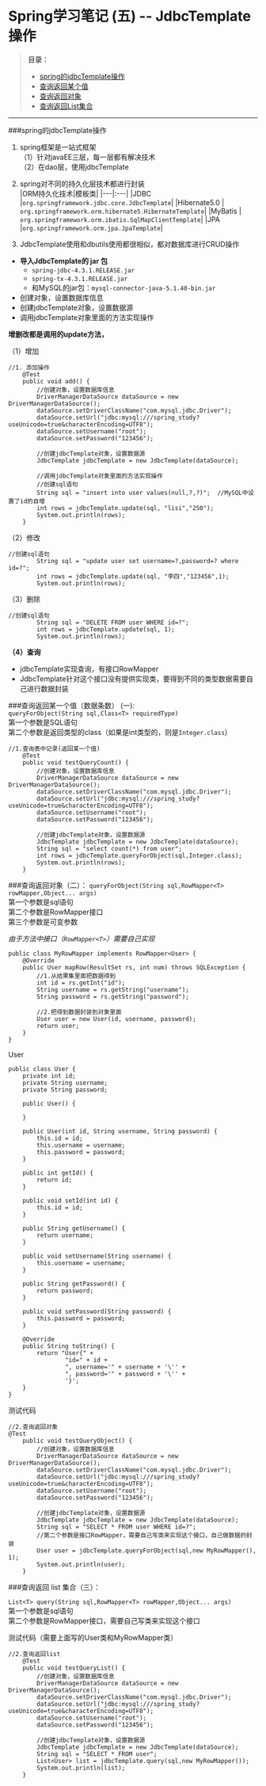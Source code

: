 ﻿# Spring学习笔记 (五) -- JdbcTemplate操作 

>**目录：**
> - [spring的jdbcTemplate操作](#spring的jdbcTemplate操作) 
> - [查询返回某个值](#查询返回某个值)
> - [查询返回对象](#查询返回对象)
> - [查询返回List集合](#查询返回List集合)

---
###spring的jdbcTemplate操作

1. spring框架是一站式框架  
（1）针对javaEE三层，每一层都有解决技术  
（2）在dao层，使用jdbcTemplate  

2. spring对不同的持久化层技术都进行封装  
|ORM持久化技术|模板类|
|---|:---|
|JDBC |`org.springframework.jdbc.core.JdbcTemplate`|
|Hibernate5.0 | `org.springframework.orm.hibernate5.HibernateTemplate`|
|MyBatis | `org.springframework.orm.ibatis.SqlMapClientTemplate`|
|JPA |`org.springframework.orm.jpa.JpaTemplate`|

3. JdbcTemplate使用和dbutils使用都很相似，都对数据库进行CRUD操作

 - **导入JdbcTemplate的 jar 包**  
    - `spring-jdbc-4.3.1.RELEASE.jar`
    - `spring-tx-4.3.1.RELEASE.jar`
    - 和MySQL的jar包：`mysql-connector-java-5.1.40-bin.jar`
 - 创建对象，设置数据库信息  
 - 创建jdbcTemplate对象，设置数据源  
 - 调用jdbcTemplate对象里面的方法实现操作  

**增删改都是调用的update方法，**

（1）增加
```
//1. 添加操作
    @Test
    public void add() {
        //创建对象，设置数据库信息
        DriverManagerDataSource dataSource = new DriverManagerDataSource();
        dataSource.setDriverClassName("com.mysql.jdbc.Driver");
        dataSource.setUrl("jdbc:mysql:///spring_study?useUnicode=true&characterEncoding=UTF8");
        dataSource.setUsername("root");
        dataSource.setPassword("123456");

        //创建jdbcTemplate对象，设置数据源
        JdbcTemplate jdbcTemplate = new JdbcTemplate(dataSource);

        //调用jdbcTemplate对象里面的方法实现操作
        //创建sql语句
        String sql = "insert into user values(null,?,?)";  //MySQL中设置了id的自增
        int rows = jdbcTemplate.update(sql, "lisi","250");
        System.out.println(rows);
    }
```
（2）修改
```
//创建sql语句
        String sql = "update user set username=?,password=? where id=?";
        int rows = jdbcTemplate.update(sql, "李四","123456",1);
        System.out.println(rows);
```
（3）删除
```
//创建sql语句
        String sql = "DELETE FROM user WHERE id=?";
        int rows = jdbcTemplate.update(sql, 1);
        System.out.println(rows);
```
**（4）查询</span>**

 - jdbcTemplate实现查询，有接口RowMapper
 - JdbcTemplate针对这个接口没有提供实现类，要得到不同的类型数据需要自己进行数据封装

###查询返回某一个值（数据条数） (一):  
`queryForObject(String sql,Class<T> requiredType)`  
第一个参数是SQL语句  
第二个参数是返回类型的class（如果是int类型的，则是`Integer.class`）  
```
//1.查询表中记录(返回某一个值)
    @Test
    public void testQueryCount() {
        //创建对象，设置数据库信息
        DriverManagerDataSource dataSource = new DriverManagerDataSource();
        dataSource.setDriverClassName("com.mysql.jdbc.Driver");
        dataSource.setUrl("jdbc:mysql:///spring_study?useUnicode=true&characterEncoding=UTF8");
        dataSource.setUsername("root");
        dataSource.setPassword("123456");

        //创建jdbcTemplate对象，设置数据源
        JdbcTemplate jdbcTemplate = new JdbcTemplate(dataSource);
        String sql = "select count(*) from user";
        int rows = jdbcTemplate.queryForObject(sql,Integer.class);
        System.out.println(rows);
    }
```

###查询返回对象（二）：
`queryForObject(String sql,RowMapper<T> rowMapper,Object... args)`  
第一个参数是sql语句  
第二个参数是RowMapper接口  
第三个参数是可变参数  

*由于方法中接口（`RowMapper<T>`）需要自己实现*  
```
public class MyRowMapper implements RowMapper<User> {
    @Override
    public User mapRow(ResultSet rs, int num) throws SQLException {
        //1.从结果集里面把数据得到
        int id = rs.getInt("id");
        String username = rs.getString("username");
        String password = rs.getString("password");

        //2.把得到数据封装到对象里面
        User user = new User(id, username, password);
        return user;
    }
}
```
User
```
public class User {
    private int id;
    private String username;
    private String password;

    public User() {

    }

    public User(int id, String username, String password) {
        this.id = id;
        this.username = username;
        this.password = password;
    }

    public int getId() {
        return id;
    }

    public void setId(int id) {
        this.id = id;
    }

    public String getUsername() {
        return username;
    }

    public void setUsername(String username) {
        this.username = username;
    }

    public String getPassword() {
        return password;
    }

    public void setPassword(String password) {
        this.password = password;
    }

    @Override
    public String toString() {
        return "User{" +
                "id=" + id +
                ", username='" + username + '\'' +
                ", password='" + password + '\'' +
                '}';
    }
}
```

测试代码
```
//2.查询返回对象
@Test
    public void testQueryObject() {
        //创建对象，设置数据库信息
        DriverManagerDataSource dataSource = new DriverManagerDataSource();
        dataSource.setDriverClassName("com.mysql.jdbc.Driver");
        dataSource.setUrl("jdbc:mysql:///spring_study?useUnicode=true&characterEncoding=UTF8");
        dataSource.setUsername("root");
        dataSource.setPassword("123456");

        //创建jdbcTemplate对象，设置数据源
        JdbcTemplate jdbcTemplate = new JdbcTemplate(dataSource);
        String sql = "SELECT * FROM user WHERE id=?";
        //第二个参数是接口RowMapper，需要自己写类来实现这个接口，自己做数据的封装
        User user = jdbcTemplate.queryForObject(sql,new MyRowMapper(), 1);
        System.out.println(user);
    }
```

###查询返回 list 集合（三）：

`List<T> query(String sql,RowMapper<T> rowMapper,Object... args)`  
第一个参数是sql语句  
第二个参数是RowMapper接口，需要自己写类来实现这个接口  

测试代码（需要上面写的User类和MyRowMapper类）  
```
//2.查询返回list
    @Test
    public void testQueryList() {
        //创建对象，设置数据库信息
        DriverManagerDataSource dataSource = new DriverManagerDataSource();
        dataSource.setDriverClassName("com.mysql.jdbc.Driver");
        dataSource.setUrl("jdbc:mysql:///spring_study?useUnicode=true&characterEncoding=UTF8");
        dataSource.setUsername("root");
        dataSource.setPassword("123456");

        //创建jdbcTemplate对象，设置数据源
        JdbcTemplate jdbcTemplate = new JdbcTemplate(dataSource);
        String sql = "SELECT * FROM user";
        List<User> list = jdbcTemplate.query(sql,new MyRowMapper());
        System.out.println(list);
    }
```
